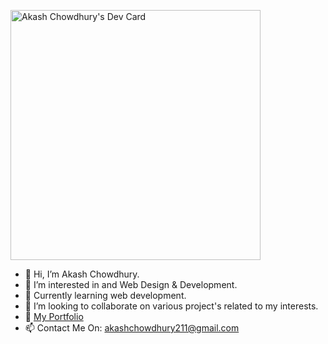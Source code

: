<a href="https://app.daily.dev/akashzeno"><img src="https://api.daily.dev/devcards/97b10354dce746ff88f27e20b9fb6601.png?r=6lm" width="400" alt="Akash Chowdhury's Dev Card"/></a>
- 👋 Hi, I’m Akash Chowdhury.
- 👀 I’m interested in and Web Design & Development.
- 🌱 Currently learning web development.
- 💞️ I’m looking to collaborate on various project's related to my interests.
- 🔗 [My Portfolio](https://akashzeno.github.io)
- 📫 Contact Me On: akashchowdhury211@gmail.com
<!---
akashzeno/akashzeno is a ✨ special ✨ repository because its `README.md` (this file) appears on your GitHub profile.
You can click the Preview link to take a look at your changes.
--->
